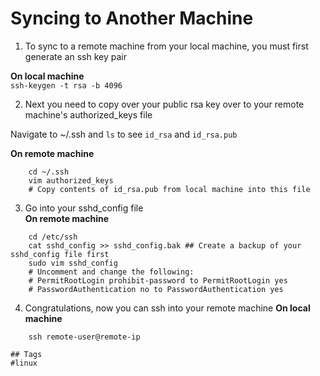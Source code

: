 # Syncing to Another Machine

1. To sync to a remote machine from your local machine, you must first generate an ssh key pair  

**On local machine**  
`ssh-keygen -t rsa -b 4096`  

2. Next you need to copy over your public rsa key over to your remote machine's authorized\_keys file

Navigate to ~/.ssh and `ls` to see `id_rsa` and `id_rsa.pub`

**On remote machine**
```
	cd ~/.ssh
	vim authorized_keys
	# Copy contents of id_rsa.pub from local machine into this file
```
3. Go into your sshd\_config file  
**On remote machine**
```
	cd /etc/ssh
	cat sshd_config >> sshd_config.bak ## Create a backup of your sshd_config file first
	sudo vim sshd_config
	# Uncomment and change the following:
	# PermitRootLogin prohibit-password to PermitRootLogin yes 
	# PasswordAuthentication no to PasswordAuthentication yes
```

4. Congratulations, now you can ssh into your remote machine
**On local machine**
```
	ssh remote-user@remote-ip

## Tags
#linux
